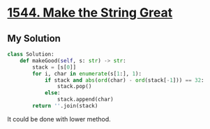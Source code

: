 # [1544. Make the String Great](https://leetcode.com/problems/make-the-string-great/description/?envType=daily-question&envId=2024-04-05)

## My Solution
```python
class Solution:
    def makeGood(self, s: str) -> str:
        stack = [s[0]]
        for i, char in enumerate(s[1:], 1):
            if stack and abs(ord(char) - ord(stack[-1])) == 32:
                stack.pop()
            else:
                stack.append(char)
        return ''.join(stack)
```

It could be done with lower method.